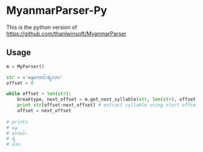 # MyanmarParser-Py

This is the python version of https://github.com/thanlwinsoft/MyanmarParser

## Usage

```python
m = MyParser()

str = u'နေကောင်းရဲ့လား'
offset = 0 

while offset < len(str):
	breaktype, next_offset = m.get_next_syllable(str, len(str), offset) # parse
	print str[offset:next_offset] # extract syllable using start offset and end offset
	offset = next_offset
	
# prints
# နေ
# ကောင်း
# ရဲ့
# လား
```
